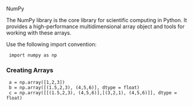 NumPy

The NumPy library is the core library for scientific computing in Python. It provides a  high-performance multidimensional array object and tools for working with these arrays.  

Use the following import convention:  
```
 import numpy as np
```


### Creating Arrays 

```
 a = np.array([1,2,3])
 b = np.array([(1.5,2,3), (4,5,6)], dtype = float)
 c = np.array([[(1.5,2,3), (4,5,6)],[(3,2,1), (4,5,6)]], dtype = float)
```

